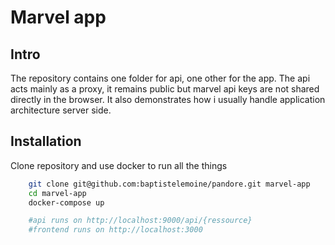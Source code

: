 # Marvel app

## Intro

The repository contains one folder for api, one other for the app.
The api acts mainly as a proxy, it remains public but marvel api keys are not shared directly in the browser. It also demonstrates how i usually handle application architecture server side.

## Installation

Clone repository and use docker to run all the things

```sh
    git clone git@github.com:baptistelemoine/pandore.git marvel-app
    cd marvel-app
    docker-compose up

    #api runs on http://localhost:9000/api/{ressource}
    #frontend runs on http://localhost:3000
```
